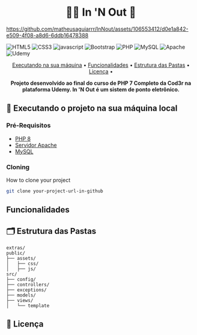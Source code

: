[HTML5__BADGE]: https://img.shields.io/badge/html5-%23E34F26.svg?style=for-the-badge&logo=html5&logoColor=white
[CSS3__BADGE]: https://img.shields.io/badge/css3-%231572B6.svg?style=for-the-badge&logo=css3&logoColor=white
[JAVASCRIPT__BADGE]: https://img.shields.io/badge/javascript-%23323330.svg?style=for-the-badge&logo=javascript&logoColor=%23F7DF1E
[BOOTSTRAP__BADGE]: https://img.shields.io/badge/bootstrap-%238511FA.svg?style=for-the-badge&logo=bootstrap&logoColor=white
[PHP__BADGE]: https://img.shields.io/badge/php-%23777BB4.svg?style=for-the-badge&logo=php&logoColor=white
[MYSQL__BADGE]: https://img.shields.io/badge/mysql-4479A1.svg?style=for-the-badge&logo=mysql&logoColor=white
[APACHE__BADGE]: https://img.shields.io/badge/apache-%23D42029.svg?style=for-the-badge&logo=apache&logoColor=white
[UDEMY__BADGE]: https://img.shields.io/badge/Udemy-A435F0?style=for-the-badge&logo=Udemy&logoColor=white

<h1 align="center" style="font-weight: bold;">🏃‍♂️ In 'N Out 💼</h1>

https://github.com/matheusaguiarrr/InNout/assets/106553412/d0e1a842-e509-4f08-a8d6-6ddb16478388

![HTML5][HTML5__BADGE]
![CSS3][CSS3__BADGE]
![javascript][JAVASCRIPT__BADGE]
![Bootstrap][BOOTSTRAP__BADGE]
![PHP][PHP__BADGE]
![MySQL][MYSQL__BADGE]
![Apache][APACHE__BADGE]
![Udemy][UDEMY__BADGE]

<p align="center">
  <a href="#executando">Executando na sua máquina</a> • 
  <a href="#funcionalidades">Funcionalidades</a> • 
  <a href="#pastas">Estrutura das Pastas</a> •
  <a href="#licenca">Licença</a> •
</p>

<p align="center">
  <b>Projeto desenvolvido ao final do curso de PHP 7 Completo da Cod3r na plataforma Udemy. In 'N Out é um sistem de ponto eletrônico.</b>
</p>

<h2 id="executando">🚀 Executando o projeto na sua máquina local</h2>

<h3>Pré-Requisitos</h3>

- [PHP 8](https://github.com)
- [Servidor Apache](https://www.apachefriends.org/pt_br/download.html)
- [MySQL](https://dev.mysql.com/downloads/installer/)

<h3>Cloning</h3>

How to clone your project

```bash
git clone your-project-url-in-github
```

<h2 id="funcionalidades">Funcionalidades</h2>

<h2 id="pastas">🗂️ Estrutura das Pastas</h2>

```
extras/
public/
├── assets/
│   ├── css/
│   ├── js/
src/
├── config/
├── controllers/
├── exceptions/
├── models/
├── views/
│   └── template
```

<h2 id="licenca">📝 Licença</h2>
